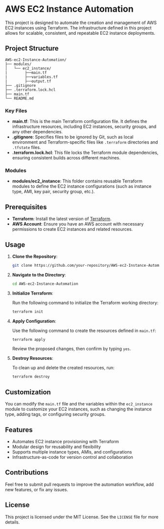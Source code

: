# AWS EC2 Instance Automation

This project is designed to automate the creation and management of AWS EC2 instances using Terraform. The infrastructure defined in this project allows for scalable, consistent, and repeatable EC2 instance deployments.

## Project Structure

```
AWS-ec2-Instance-Automation/
├── modules/
│   └── ec2_instance/
|        ├──main.tf
|        ├──variables.tf
|        ├──output.tf
├── .gitignore
├── .terraform.lock.hcl
├── main.tf
└── README.md
```

### Key Files
- **main.tf**: This is the main Terraform configuration file. It defines the infrastructure resources, including EC2 instances, security groups, and any other dependencies.
- **.gitignore**: Specifies files to be ignored by Git, such as local environment and Terraform-specific files like `.terraform` directories and `.tfstate` files.
- **.terraform.lock.hcl**: This file locks the Terraform module dependencies, ensuring consistent builds across different machines.

### Modules
- **modules/ec2_instance**: This folder contains reusable Terraform modules to define the EC2 instance configurations (such as instance type, AMI, key pair, security group, etc.).

## Prerequisites

- **Terraform**: Install the latest version of [Terraform](https://www.terraform.io/downloads.html).
- **AWS Account**: Ensure you have an AWS account with necessary permissions to create EC2 instances and related resources.

## Usage

1. **Clone the Repository**:

   ```bash
   git clone https://github.com/your-repository/AWS-ec2-Instance-Automation.git
   ```

2. **Navigate to the Directory**:

   ```bash
   cd AWS-ec2-Instance-Automation
   ```

3. **Initialize Terraform**:

   Run the following command to initialize the Terraform working directory:

   ```bash
   terraform init
   ```

4. **Apply Configuration**:

   Use the following command to create the resources defined in `main.tf`:

   ```bash
   terraform apply
   ```

   Review the proposed changes, then confirm by typing `yes`.

5. **Destroy Resources**:

   To clean up and delete the created resources, run:

   ```bash
   terraform destroy
   ```

## Customization

You can modify the `main.tf` file and the variables within the `ec2_instance` module to customize your EC2 instances, such as changing the instance type, adding tags, or configuring security groups.

## Features

- Automates EC2 instance provisioning with Terraform
- Modular design for reusability and flexibility
- Supports multiple instance types, AMIs, and configurations
- Infrastructure-as-code for version control and collaboration

## Contributions

Feel free to submit pull requests to improve the automation workflow, add new features, or fix any issues.

## License

This project is licensed under the MIT License. See the `LICENSE` file for more details.

